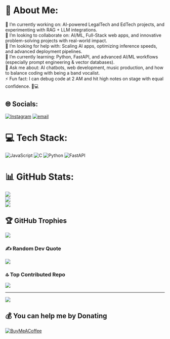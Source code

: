 # 💫 About Me:
🔭 I’m currently working on: AI-powered LegalTech and EdTech projects, and experimenting with RAG + LLM integrations.<br>👯 I’m looking to collaborate on: AI/ML, Full-Stack web apps, and innovative problem-solving projects with real-world impact.<br>🤝 I’m looking for help with: Scaling AI apps, optimizing inference speeds, and advanced deployment pipelines.<br>🌱 I’m currently learning: Python, FastAPI, and advanced AI/ML workflows (especially prompt engineering & vector databases).<br>💬 Ask me about: AI chatbots, web development, music production, and how to balance coding with being a band vocalist.<br>⚡ Fun fact: I can debug code at 2 AM and hit high notes on stage with equal confidence. 🎤💻


## 🌐 Socials:
[![Instagram](https://img.shields.io/badge/Instagram-%23E4405F.svg?logo=Instagram&logoColor=white)](https://instagram.com/me_athul._) [![email](https://img.shields.io/badge/Email-D14836?logo=gmail&logoColor=white)](mailto:athulwork23@gmail.com) 

# 💻 Tech Stack:
![JavaScript](https://img.shields.io/badge/javascript-%23323330.svg?style=for-the-badge&logo=javascript&logoColor=%23F7DF1E) ![C](https://img.shields.io/badge/c-%2300599C.svg?style=for-the-badge&logo=c&logoColor=white) ![Python](https://img.shields.io/badge/python-3670A0?style=for-the-badge&logo=python&logoColor=ffdd54) ![FastAPI](https://img.shields.io/badge/FastAPI-005571?style=for-the-badge&logo=fastapi)
# 📊 GitHub Stats:
![](https://github-readme-stats.vercel.app/api?username=meathul&theme=radical&hide_border=false&include_all_commits=true&count_private=true)<br/>
![](https://nirzak-streak-stats.vercel.app/?user=meathul&theme=radical&hide_border=false)<br/>
![](https://github-readme-stats.vercel.app/api/top-langs/?username=meathul&theme=radical&hide_border=false&include_all_commits=true&count_private=true&layout=compact)

## 🏆 GitHub Trophies
![](https://github-profile-trophy.vercel.app/?username=meathul&theme=radical&no-frame=false&no-bg=false&margin-w=4)

### ✍️ Random Dev Quote
![](https://quotes-github-readme.vercel.app/api?type=horizontal&theme=radical)

### 🔝 Top Contributed Repo
![](https://github-contributor-stats.vercel.app/api?username=meathul&limit=5&theme=radical&combine_all_yearly_contributions=true)

---
[![](https://visitcount.itsvg.in/api?id=meathul&icon=1&color=1)](https://visitcount.itsvg.in)

  ## 💰 You can help me by Donating
  [![BuyMeACoffee](https://img.shields.io/badge/Buy%20Me%20a%20Coffee-ffdd00?style=for-the-badge&logo=buy-me-a-coffee&logoColor=black)](https://buymeacoffee.com/meathul) 

  
